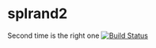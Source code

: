 # splrand2
Second time is the right one
[![Build Status](https://travis-ci.org/Utente/splrand2.svg?branch=master)](https://travis-ci.org/Utente/splrand2)
